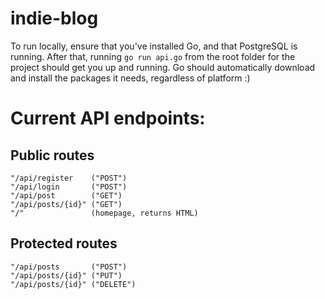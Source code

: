 # indie-blog

To run locally, ensure that you've installed Go, and that PostgreSQL is running. After that, running `go run api.go` from the root folder for the project should get you up and running. Go should automatically download and install the packages it needs, regardless of platform :)

# Current API endpoints:
## Public routes
	"/api/register    ("POST")
	"/api/login       ("POST")
	"/api/post        ("GET")
	"/api/posts/{id}" ("GET")
 	"/"               (homepage, returns HTML)

## Protected routes
	"/api/posts       ("POST")
	"/api/posts/{id}" ("PUT")
	"/api/posts/{id}" ("DELETE")

